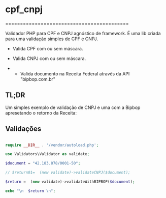 # cpf_cnpj
==========================================

Validador PHP para CPF e CNPJ agnóstico de framework. É uma lib criada para uma validação simples de CPF e CNPJ.

- Valida CPF com ou sem máscara.
- Valida CNPJ com ou sem máscara.

- * Valida documento na Receita Federal através da API "bipbop.com.br"

## TL;DR 

Um simples exemplo de validação de CNPJ e uma com a Bipbop apresetando o retorno da Receita:

## Validações

```php

require __DIR__ . '/vendor/autoload.php';

use Validators\Validator as validate;

$document = "42.183.878/0001-50";

// $return01=  (new validate)->validateCNPJ($document);

$return =  (new validate)->validateWithBIPBOP($document);

echo "\n  $return \n";

```
